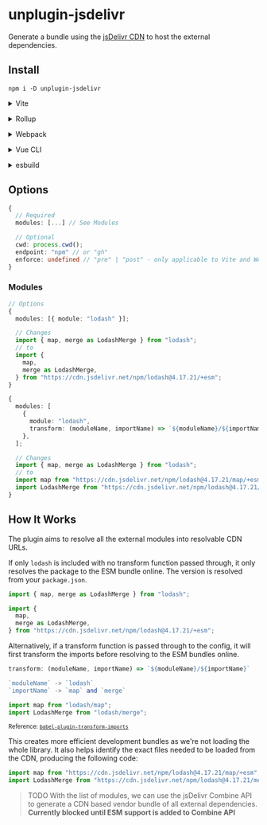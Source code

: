 # unplugin-jsdelivr

Generate a bundle using the [jsDelivr CDN](https://www.jsdelivr.com/) to host the external dependencies.

## Install

```shell
npm i -D unplugin-jsdelivr
```

<details>
<summary>Vite</summary><br>

```ts
// vite.config.ts
import jsDelivr from "unplugin-jsdelivr/vite";

export default defineConfig({
  plugins: [
    jsDelivr({
      /* options */
    }),
  ],
});
```

<br></details>

<details>
<summary>Rollup</summary><br>

```ts
// rollup.config.js
import jsDelivr from "unplugin-jsdelivr/rollup";

export default {
  plugins: [
    jsDelivr({
      modules: [{ module: "lodash" }],
      // See below for more options
    }),
    // other plugins
  ],
};
```

<br></details>

<details>
<summary>Webpack</summary><br>

```ts
// webpack.config.js
module.exports = {
  /* ... */
  plugins: [
    require("unplugin-jsdelivr/webpack")({
      modules: [{ module: "lodash" }],
      // See below for more options
    }),
  ],
};
```

<br></details>

<details>
<summary>Vue CLI</summary><br>

```ts
// vue.config.js
module.exports = {
  configureWebpack: {
    plugins: [
      require("unplugin-jsDelivr/webpack")({
        modules: [{ module: "lodash" }],
        // See below for more options
      }),
    ],
  },
};
```

<br></details>

<details>
<summary>esbuild</summary><br>

```ts
// esbuild.config.js
import { build } from "esbuild";

build({
  /* ... */
  plugins: [
    require("unplugin-jsDelivr/esbuild")({
      modules: [{ module: "lodash" }],
      // See below for more options
    }),
  ],
});
```

<br></details>

## Options

```ts
{
  // Required
  modules: [...] // See Modules

  // Optional
  cwd: process.cwd();
  endpoint: "npm" // or "gh"
  enforce: undefined // "pre" | "post" - only applicable to Vite and Webpack
}
```

### Modules

```ts
// Options
{
  modules: [{ module: "lodash" }];

  // Changes
  import { map, merge as LodashMerge } from "lodash";
  // to
  import {
    map,
    merge as LodashMerge,
  } from "https://cdn.jsdelivr.net/npm/lodash@4.17.21/+esm";
}
```

```ts
{
  modules: [
    {
      module: "lodash",
      transform: (moduleName, importName) => `${moduleName}/${importName}`,
    },
  ];

  // Changes
  import { map, merge as LodashMerge } from "lodash";
  // to
  import map from "https://cdn.jsdelivr.net/npm/lodash@4.17.21/map/+esm";
  import LodashMerge from "https://cdn.jsdelivr.net/npm/lodash@4.17.21/merge/+esm";
}
```

## How It Works

The plugin aims to resolve all the external modules into resolvable CDN URLs.

If only `lodash` is included with no transform function passed through, it only resolves the package to the ESM bundle online. The version is resolved from your `package.json`.

```ts
import { map, merge as LodashMerge } from "lodash";
```

```ts
import {
  map,
  merge as LodashMerge,
} from "https://cdn.jsdelivr.net/npm/lodash@4.17.21/+esm";
```

Alternatively, if a transform function is passed through to the config, it will first transform the imports before resolving to the ESM bundles online.

```ts
transform: (moduleName, importName) => `${moduleName}/${importName}`

`moduleName` -> `lodash`
`importName` -> `map` and `merge`
```

```ts
import map from "lodash/map";
import LodashMerge from "lodash/merge";
```

<sub>Reference: <code>[babel-plugin-transform-imports](https://www.npmjs.com/package/babel-plugin-transform-imports)</code></sub>

This creates more efficient development bundles as we're not loading the whole library. It also helps identify the exact files needed to be loaded from the CDN, producing the following code:

```ts
import map from "https://cdn.jsdelivr.net/npm/lodash@4.17.21/map/+esm";
import LodashMerge from "https://cdn.jsdelivr.net/npm/lodash@4.17.21/merge/+esm";
```

> TODO
> With the list of modules, we can use the jsDelivr Combine API to generate a CDN based vendor bundle of all external dependencies.
> **Currently blocked until ESM support is added to Combine API**
